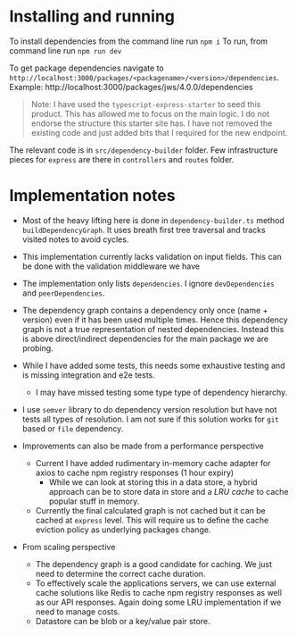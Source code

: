 # Installing and running
To install dependencies from the command line run `npm i`
To run, from command line run `npm run dev`

To get package dependencies navigate to `http://localhost:3000/packages/<packagename>/<version>/dependencies`. Example: http://localhost:3000/packages/jws/4.0.0/dependencies

> Note: I have used the `typescript-express-starter` to seed this product. This has allowed me to focus on the main logic. I do not endorse the structure this starter site has. I have not removed the existing code and just added bits that I required for the new endpoint.

The relevant code is in `src/dependency-builder` folder. Few infrastructure pieces for `express` are there in `controllers` and `routes` folder. 


# Implementation notes
- Most of the heavy lifting here is done in `dependency-builder.ts` method `buildDependencyGraph`. It uses breath first tree traversal and tracks visited notes to avoid cycles.
- This implementation currently lacks validation on input fields. This can be done with the validation middleware we have
- The implementation only lists `dependencies`. I ignore `devDependencies` and `peerDependencies`.
- The dependency graph contains a dependency only once (name + version) even if it has been used multiple times. Hence this dependency graph is not a true representation of nested dependencies. Instead this is above direct/indirect dependencies for the main package we are probing.
- While I have added some tests, this needs some exhaustive testing and is missing integration and e2e tests.
    - I may have missed testing some type type of dependency hierarchy.
- I use `semver` library to do dependency version resolution but have not tests all types of resolution. I am not sure if this solution works for `git` based or `file` dependency.
- Improvements can also be made from a performance perspective
    - Current I have added rudimentary in-memory cache adapter for axios to cache npm registry responses (1 hour expiry)
        - While we can look at storing this in a data store, a hybrid approach  can be to store data in store and a *LRU cache* to cache popular stuff in memory.
    - Currently the final calculated graph is not cached but it can be cached at `express` level. This will require us to define the cache eviction policy as underlying packages change.

- From scaling perspective
  - The dependency graph is a good candidate for caching. We just need to determine the correct cache duration.
  - To effectively scale the applications servers, we can use external cache solutions like Redis to cache npm registry responses as well as our API responses. Again doing some LRU implementation if we need to manage costs. 
  - Datastore can be blob or a key/value pair store.
